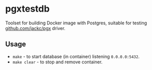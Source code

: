 # pgxtestdb

Toolset for building Docker image with Postgres, suitable for testing [github.com/jackc/pgx](https://github.com/jackc/pgx) driver.

## Usage

* `make` - to start database (in container) listening `0.0.0.0:5432`.
* `make clear` - to stop and remove container.